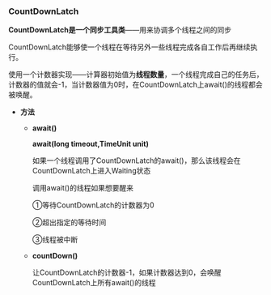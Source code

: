 ### CountDownLatch

**CountDownLatch是一个同步工具类**——用来协调多个线程之间的同步

CountDownLatch能够使一个线程在等待另外一些线程完成各自工作后再继续执行。

使用一个计数器实现——计算器初始值为**线程数量**，一个线程完成自己的任务后，计数器的值就会-1，当计数器值为0时，在CountDownLatch上await()的线程都会被唤醒。



* **方法**

  * **await()**

    **await(long timeout,TimeUnit unit)**

    如果一个线程调用了CountDownLatch的await()，那么该线程会在CountDownLatch上进入Waiting状态

    调用await()的线程如果想要醒来

    ①等待CountDownLatch的计数器为0

    ②超出指定的等待时间

    ③线程被中断

  * **countDown()**

    让CountDownLatch的计数器-1，如果计数器达到0，会唤醒CountDownLatch上所有await()的线程